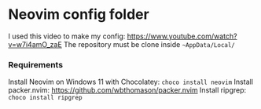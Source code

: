 # Neovim config folder
I used this video to make my config: https://www.youtube.com/watch?v=w7i4amO_zaE
The repository must be clone inside `~AppData/Local/`

### Requirements
Install Neovim on Windows 11 with Chocolatey: `choco install neovim`
Install packer.nvim: https://github.com/wbthomason/packer.nvim
Install ripgrep: `choco install ripgrep`

